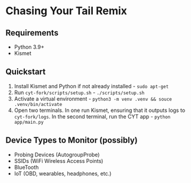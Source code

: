 # Chasing Your Tail Remix

## Requirements
- Python 3.9+
- Kismet

## Quickstart
1. Install Kismet and Python if not already installed - `sudo apt-get`
2. Run `cyt-fork/scripts/setup.sh` - `./scripts/setup.sh`
3. Activate a virtual environment - `python3 -m venv .venv && souce .venv/bin/activate`
4. Open two terminals. In one run Kismet, ensuring that it outputs logs to `cyt-fork/logs`. In the second terminal, run the CYT app - `python app/main.py`

## Device Types to Monitor (possibly)
- Probing Devices (AutogroupProbe)
- SSIDs (WiFi Wireless Access Points)
- BlueTooth
- IoT (OBD, wearables, headphones, etc.)